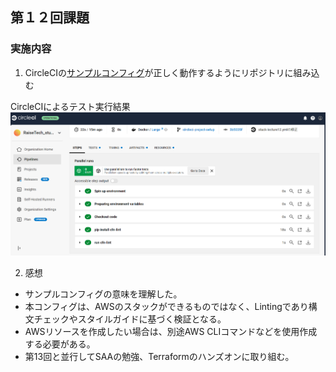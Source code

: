 ## 第１２回課題

### 実施内容
1. CircleCIの[サンプルコンフィグ](https://github.com/MasatoshiMizumoto/raisetech_documents/tree/main/aws/samples/circleci)が正しく動作するようにリポジトリに組み込む<br>

CircleCIによるテスト実行結果<br>
![CircleCIによるテスト実行結果](/image/CircleCIによるテスト実行結果.png)<br>

2. 感想
- サンプルコンフィグの意味を理解した。
- 本コンフィグは、AWSのスタックができるものではなく、Lintingであり構文チェックやスタイルガイドに基づく検証となる。
- AWSリソースを作成したい場合は、別途AWS CLIコマンドなどを使用作成する必要がある。
- 第13回と並行してSAAの勉強、Terraformのハンズオンに取り組む。